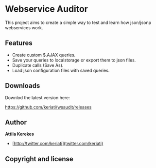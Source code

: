 # Webservice Auditor

This project aims to create a simple way to test and learn how json/jsonp webservices work.

## Features

 - Create custom $.AJAX queries.
 - Save your queries to localstorage or export them to json files.
 - Duplicate calls (Save As).
 - Load json configuration files with saved queries.

## Downloads

Downlod the latest version here:

https://github.com/keriati/wsaudit/releases

## Author

**Attila Kerekes**

 + [http://twitter.com/keriati](twitter.com/keriati)

## Copyright and license

